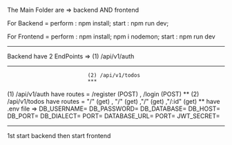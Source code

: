 The Main Folder are  => backend AND frontend  

For Backend =
  perform : npm install;
  start   : npm run dev;
   
For Frontend =
  perform : npm install; npm i nodemon;
  start   : npm run dev
****************************************
  Backend have 2 EndPoints => (1) /api/v1/auth
  ****
                              (2) /api/v1/todos
                              ***

  (1) /api/v1/auth have routes = /register (POST) , /login  (POST)
  **
  (2) /api/v1/todos have routes = "/" (get) , "/" (get) ,"/" (get) ,"/:id" (get)
**
  have .env file =>
                  DB_USERNAME=
                  DB_PASSWORD=
                  DB_DATABASE=
                  DB_HOST=
                  DB_PORT=
                  DB_DIALECT=
                  PORT=
                  DATABASE_URL=
                  PORT=
                  JWT_SECRET=

***************************************

1st start backend 
then start frontend 

